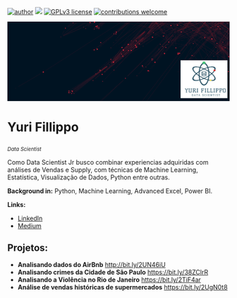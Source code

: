 [![author](https://img.shields.io/badge/author-yurifillippo-red.svg)](https://www.linkedin.com/in/yurifillippo) [![](https://img.shields.io/badge/python-3.7+-blue.svg)](https://www.python.org/downloads/release/python-365/) [![GPLv3 license](https://img.shields.io/badge/License-GPLv3-blue.svg)](http://perso.crans.org/besson/LICENSE.html) [![contributions welcome](https://img.shields.io/badge/contributions-welcome-brightgreen.svg?style=flat)](https://github.com/carlosfab/data_science/issues)

<p align="center">
  <img src="banner.jpg" >
</p>

# Yuri Fillippo
<sub>*Data Scientist*</sub>

Como Data Scientist Jr busco combinar experiencias adquiridas com análises de Vendas e Supply, com técnicas de Machine Learning, Estatística, Visualização de Dados, Python entre outras.

**Background in:** Python, Machine Learning, Advanced Excel, Power BI.

**Links:**
* [LinkedIn](https://www.linkedin.com/in/yurifillippo)
* [Medium](https://www.medium.com/@yuri.fillippo)


## Projetos:

* **Analisando dados do AirBnb** http://bit.ly/2UN46iU
* **Analisando crimes da Cidade de São Paulo** https://bit.ly/38ZClrR
* **Analisando a Violência no Rio de Janeiro** https://bit.ly/2TiF4ar
* **Análise de vendas históricas de supermercados** https://bit.ly/2UgN0t8

